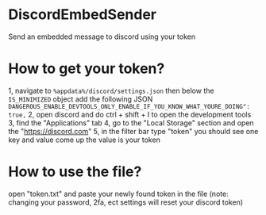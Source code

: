 # DiscordEmbedSender
Send an embedded message to discord using your token


# How to get your token?
1, navigate to `%appdata%/discord/settings.json` then below the `IS_MINIMIZED` object add the following JSON `DANGEROUS_ENABLE_DEVTOOLS_ONLY_ENABLE_IF_YOU_KNOW_WHAT_YOURE_DOING": true,`
2, open discord and do ctrl + shift + I to open the development tools
3, find the "Applications" tab
4, go to the "Local Storage" section and open the "https://discord.com"
5, in the filter bar type "token" you should see one key and value come up the value is your token

# How to use the file?
open "token.txt" and paste your newly found token in the file (note: changing your password, 2fa, ect settings will
reset your discord token)
